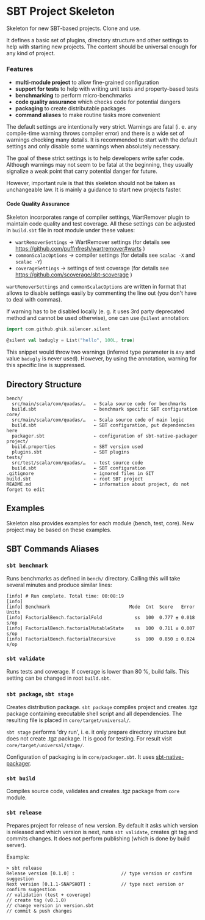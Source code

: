 # SBT Project Skeleton

Skeleton for new SBT-based projects. Clone and use.

It defines a basic set of plugins, directory structure and other settings to help with starting
new projects. The content should be universal enough for any kind of project.
 
### Features

 * **multi-module project** to allow fine-grained configuration
 * **support for tests** to help with writing unit tests and property-based tests
 * **benchmarking** to perform micro-benchmarks
 * **code quality assurance** which checks code for potential dangers
 * **packaging** to create distributable packages
 * **command aliases** to make routine tasks more convenient 

The default settings are intentionally very strict. Warnings are fatal (i. e. any compile-time warning
throws compiler error) and there is a wide set of warnings checking many details. It is recommended to
start with the default settings and only disable some warnings when absolutely necessary.

The goal of these strict settings is to help developers write safer code. Although warnings may not seem
to be fatal at the beginning, they usually signalize a weak point that carry potential danger for future.

However, important rule is that this skeleton should not be taken as unchangeable law. It is mainly a guidance
to start new projects faster. 

#### Code Quality Assurance

Skeleton incorporates range of compiler settings, WartRemover plugin to maintain code quality and test
coverage. All these settings can be adjusted in `build.sbt` file in root module under these values:

 * `wartRemoverSettings` → WartRemover settings (for details see https://github.com/puffnfresh/wartremover#warts )
 * `commonScalacOptions` → compiler settings (for details see `scalac -X` and `scalac -Y`)
 * `coverageSettings` → settings of test coverage (for details see https://github.com/scoverage/sbt-scoverage )
 
`wartRemoverSettings` and `commonScalacOptions` are written in format that allows to disable settings easily by commenting
the line out (you don't have to deal with commas).

If warning has to be disabled locally (e. g. it uses 3rd party deprecated method and cannot be used otherwise), one can use
`@silent` annotation:

```scala
import com.github.ghik.silencer.silent

@silent val badugly = List("hello", 100L, true)
```

This snippet would throw two warnings (inferred type parameter is `Any` and value `badugly` is never used). However, by using
the annotation, warning for this specific line is suppressed.

## Directory Structure

```
bench/
  src/main/scala/com/quadas/…   ← Scala source code for benchmarks
  build.sbt                     ← benchmark specific SBT configuration
core/
  src/main/scala/com/quadas/…   ← Scala source code of main logic
  build.sbt                     ← SBT configuration, put dependencies here
  packager.sbt                  ← configuration of sbt-native-packager
project/
  build.properties              ← SBT version used
  plugins.sbt                   ← SBT plugins
tests/
  src/test/scala/com/quadas/…   ← test source code
  build.sbt                     ← SBT configuration
.gitignore                      ← ignored files in GIT
build.sbt                       ← root SBT project
README.md                       ← information about project, do not forget to edit
```
## Examples

Skeleton also provides examples for each module (bench, test, core). New project may be based on these
examples.

## SBT Commands Aliases

### `sbt benchmark`

Runs benchmarks as defined in `bench/` directory. Calling this will take several minutes and produce similar lines:

```
[info] # Run complete. Total time: 00:08:19
[info] 
[info] Benchmark                             Mode  Cnt  Score   Error  Units
[info] FactorialBench.factorialFold            ss  100  0.777 ± 0.018   s/op
[info] FactorialBench.factorialMutableState    ss  100  0.711 ± 0.007   s/op
[info] FactorialBench.factorialRecursive       ss  100  0.850 ± 0.024   s/op
```

### `sbt validate`

Runs tests and coverage. If coverage is lower than 80 %, build fails. This setting can be changed in root `build.sbt`.

### `sbt package`, `sbt stage`

Creates distribution package. `sbt package` compiles project and creates .tgz package containing executable 
shell script and all dependencies. The resulting file is placed in `core/target/universal/`.

`sbt stage` performs 'dry run', i. e. it  only prepare directory structure but does not create .tgz package.
It is good for testing. For result visit `core/target/universal/stage/`.

Configuration of packaging is in `core/packager.sbt`. It uses [sbt-native-packager](http://www.scala-sbt.org/sbt-native-packager/).

### `sbt build`

Compiles source code, validates and creates .tgz package from `core` module.

### `sbt release`

Prepares project for release of new version. By default it asks which version is released and which version is next, runs
`sbt validate`, creates git tag and commits changes. It does not perform publishing (which is done by build server).
 
Example:

```
> sbt release
Release version [0.1.0] :                 // type version or confirm suggestion
Next version [0.1.1-SNAPSHOT] :           // type next version or confirm suggestion
// validation (test + coverage)
// create tag (v0.1.0)
// change version in version.sbt
// commit & push changes
```
